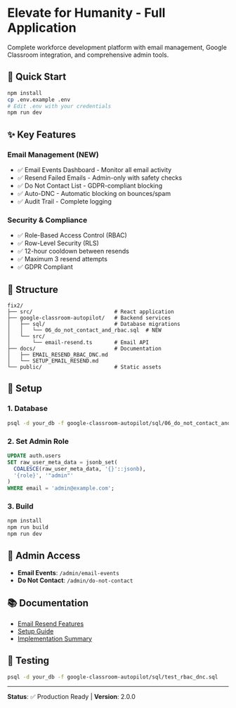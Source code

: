 # Elevate for Humanity - Full Application

Complete workforce development platform with email management, Google Classroom integration, and comprehensive admin tools.

## 🚀 Quick Start

```bash
npm install
cp .env.example .env
# Edit .env with your credentials
npm run dev
```

## ✨ Key Features

### Email Management (NEW)
- ✅ Email Events Dashboard - Monitor all email activity
- ✅ Resend Failed Emails - Admin-only with safety checks
- ✅ Do Not Contact List - GDPR-compliant blocking
- ✅ Auto-DNC - Automatic blocking on bounces/spam
- ✅ Audit Trail - Complete logging

### Security & Compliance
- ✅ Role-Based Access Control (RBAC)
- ✅ Row-Level Security (RLS)
- ✅ 12-hour cooldown between resends
- ✅ Maximum 3 resend attempts
- ✅ GDPR Compliant

## 📁 Structure

```
fix2/
├── src/                          # React application
├── google-classroom-autopilot/   # Backend services
│   ├── sql/                      # Database migrations
│   │   └── 06_do_not_contact_and_rbac.sql  # NEW
│   └── src/
│       └── email-resend.ts       # Email API
├── docs/                         # Documentation
│   ├── EMAIL_RESEND_RBAC_DNC.md
│   └── SETUP_EMAIL_RESEND.md
└── public/                       # Static assets
```

## 🔧 Setup

### 1. Database
```bash
psql -d your_db -f google-classroom-autopilot/sql/06_do_not_contact_and_rbac.sql
```

### 2. Set Admin Role
```sql
UPDATE auth.users
SET raw_user_meta_data = jsonb_set(
  COALESCE(raw_user_meta_data, '{}'::jsonb),
  '{role}', '"admin"'
)
WHERE email = 'admin@example.com';
```

### 3. Build
```bash
npm install
npm run build
npm run dev
```

## 🔐 Admin Access

- **Email Events**: `/admin/email-events`
- **Do Not Contact**: `/admin/do-not-contact`

## 📚 Documentation

- [Email Resend Features](docs/EMAIL_RESEND_RBAC_DNC.md)
- [Setup Guide](docs/SETUP_EMAIL_RESEND.md)
- [Implementation Summary](IMPLEMENTATION_SUMMARY.md)

## 🧪 Testing

```bash
psql -d your_db -f google-classroom-autopilot/sql/test_rbac_dnc.sql
```

---

**Status**: ✅ Production Ready | **Version**: 2.0.0
